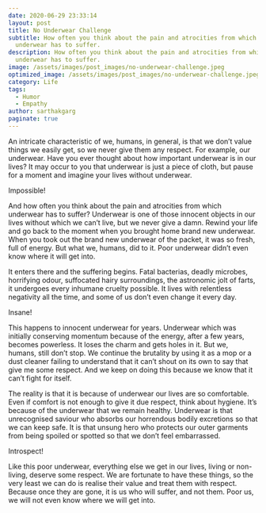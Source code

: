 ```yaml
---
date: 2020-06-29 23:33:14
layout: post
title: No Underwear Challenge
subtitle: How often you think about the pain and atrocities from which an
  underwear has to suffer.
description: How often you think about the pain and atrocities from which an
  underwear has to suffer.
image: /assets/images/post_images/no-underwear-challenge.jpeg
optimized_image: /assets/images/post_images/no-underwear-challenge.jpeg
category: Life
tags:
  - Humor
  - Empathy
author: sarthakgarg
paginate: true
---
```

An intricate characteristic of we, humans, in general, is that we don’t value things we easily get, so we never give them any respect. For example, our underwear. Have you ever thought about how important underwear is in our lives? It may occur to you that underwear is just a piece of cloth, but pause for a moment and imagine your lives without underwear.

Impossible!

And how often you think about the pain and atrocities from which underwear has to suffer? Underwear is one of those innocent objects in our lives without which we can’t live, but we never give a damn.
Rewind your life and go back to the moment when you brought home brand new underwear. When you took out the brand new underwear of the packet, it was so fresh, full of energy. But what we, humans, did to it. Poor underwear didn’t even know where it will get into.

It enters there and the suffering begins. Fatal bacterias, deadly microbes, horrifying odour, suffocated hairy surroundings, the astronomic jolt of farts, it undergoes every inhumane cruelty possible. It lives with relentless negativity all the time, and some of us don’t even change it every day.

Insane!

This happens to innocent underwear for years. Underwear which was initially conserving momentum because of the energy, after a few years, becomes powerless. It loses the charm and gets holes in it. But we, humans, still don’t stop. We continue the brutality by using it as a mop or a dust cleaner failing to understand that it can’t shout on its own to say that give me some respect. And we keep on doing this because we know that it can’t fight for itself.

The reality is that it is because of underwear our lives are so comfortable. Even if comfort is not enough to give it due respect, think about hygiene. It’s because of the underwear that we remain healthy. Underwear is that unrecognised saviour who absorbs our horrendous bodily excretions so that we can keep safe. It is that unsung hero who protects our outer garments from being spoiled or spotted so that we don’t feel embarrassed.

Introspect!

Like this poor underwear, everything else we get in our lives, living or non-living, deserve some respect. We are fortunate to have these things, so the very least we can do is realise their value and treat them with respect. Because once they are gone, it is us who will suffer, and not them. Poor us, we will not even know where we will get into.
